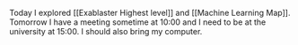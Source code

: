 Today I explored [[Exablaster Highest level]] and [[Machine Learning Map]]. Tomorrow I have a meeting sometime at 10:00 and I need to be at the university at 15:00. I should also bring my computer.